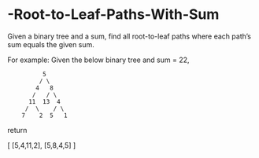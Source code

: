 # -Root-to-Leaf-Paths-With-Sum

Given a binary tree and a sum, find all root-to-leaf paths where each path’s sum equals the given sum.

For example:
Given the below binary tree and sum = 22,

              5
             / \
            4   8
           /   / \
          11  13  4
         /  \    / \
        7    2  5   1

return

[
   [5,4,11,2],
   [5,8,4,5]
]

